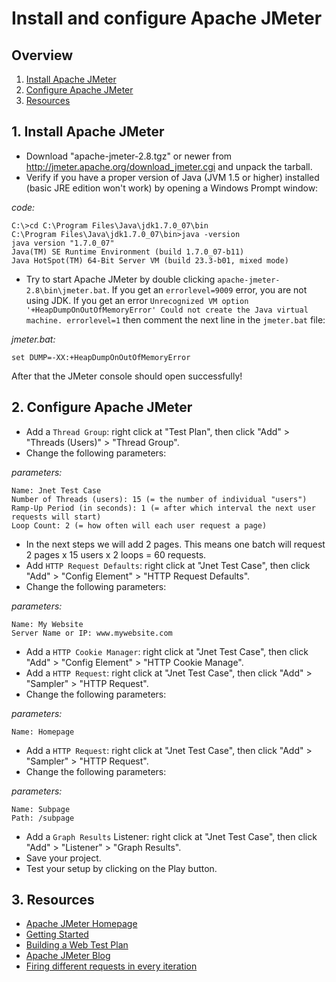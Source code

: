 # Install and configure Apache JMeter

## Overview

1. [Install Apache JMeter](#1-install-apache-jmeter)
2. [Configure Apache JMeter](#2-configure-apache-jmeter)
3. [Resources](#3-resources)

## 1. Install Apache JMeter
- Download "apache-jmeter-2.8.tgz" or newer from http://jmeter.apache.org/download_jmeter.cgi and unpack the tarball.
- Verify if you have a proper version of Java (JVM 1.5 or higher) installed (basic JRE edition won't work) by opening a Windows Prompt window:

*code:*

	C:\>cd C:\Program Files\Java\jdk1.7.0_07\bin
	C:\Program Files\Java\jdk1.7.0_07\bin>java -version
	java version "1.7.0_07"
	Java(TM) SE Runtime Environment (build 1.7.0_07-b11)
	Java HotSpot(TM) 64-Bit Server VM (build 23.3-b01, mixed mode)

- Try to start Apache JMeter by double clicking `apache-jmeter-2.8\bin\jmeter.bat`. If you get an `errorlevel=9009` error, you are not using JDK. If you get an error `Unrecognized VM option '+HeapDumpOnOutOfMemoryError' Could not create the Java virtual machine. errorlevel=1` then comment the next line in the `jmeter.bat` file:

*jmeter.bat:*

	set DUMP=-XX:+HeapDumpOnOutOfMemoryError

After that the JMeter console should open successfully!

## 2. Configure Apache JMeter
- Add a `Thread Group`: right click at "Test Plan", then click "Add" > "Threads (Users)" > "Thread Group".
- Change the following parameters:

*parameters:*

	Name: Jnet Test Case
	Number of Threads (users): 15 (= the number of individual "users")
	Ramp-Up Period (in seconds): 1 (= after which interval the next user requests will start)
	Loop Count: 2 (= how often will each user request a page)

- In the next steps we will add 2 pages. This means one batch will request 2 pages x 15 users x 2 loops = 60 requests.
- Add `HTTP Request Defaults`: right click at "Jnet Test Case", then click "Add" > "Config Element" > "HTTP Request Defaults".
- Change the following parameters:

*parameters:*

	Name: My Website
	Server Name or IP: www.mywebsite.com

- Add a `HTTP Cookie Manager`: right click at "Jnet Test Case", then click "Add" > "Config Element" > "HTTP Cookie Manage".
- Add a `HTTP Request`: right click at "Jnet Test Case", then click "Add" > "Sampler" > "HTTP Request".
- Change the following parameters:

*parameters:*

	Name: Homepage

- Add a `HTTP Request`: right click at "Jnet Test Case", then click "Add" > "Sampler" > "HTTP Request".
- Change the following parameters:

*parameters:*

	Name: Subpage
	Path: /subpage

- Add a `Graph Results` Listener: right click at "Jnet Test Case", then click "Add" > "Listener" > "Graph Results".
- Save your project.
- Test your setup by clicking on the Play button.

## 3. Resources
* [Apache JMeter Homepage](http://jmeter.apache.org)
* [Getting Started](http://jmeter.apache.org/usermanual/get-started.html)
* [Building a Web Test Plan](http://jmeter.apache.org/usermanual/build-web-test-plan.html)
* [Apache JMeter Blog](http://apache-jmeter.blogspot.be/)
* [Firing different requests in every iteration](http://stackoverflow.com/questions/8335649/jmeter-firing-different-requests-in-every-iteration)
